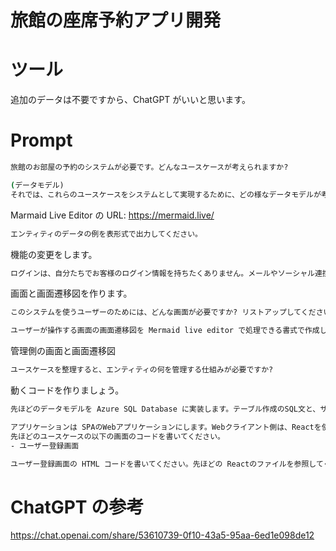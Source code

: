 # 旅館の座席予約アプリ開発

# ツール
追加のデータは不要ですから、ChatGPT がいいと思います。

# Prompt

```cmd
旅館のお部屋の予約のシステムが必要です。どんなユースケースが考えられますか?

```

```cmd
(データモデル)
それでは、これらのユースケースをシステムとして実現するために、どの様なデータモデルが考えられますか? Mermaid live editor で表示できる書式で作成してください。
```

Marmaid Live Editor の URL:
https://mermaid.live/

```cmd
エンティティのデータの例を表形式で出力してください。
```

機能の変更をします。
```cmd
ログインは、自分たちでお客様のログイン情報を持ちたくありません。メールやソーシャル連携などで実現したいです。その際のユースケースやデータモデルでは、どんな変更をしたらしいですか?
```

画面と画面遷移図を作ります。

```cmd
このシステムを使うユーザーのためには、どんな画面が必要ですか? リストアップしてください。
```

```cmd
ユーザーが操作する画面の画面遷移図を Mermaid live editor で処理できる書式で作成してください。
```

管理側の画面と画面遷移図

```cmd
ユースケースを整理すると、エンティティの何を管理する仕組みが必要ですか?
```

動くコードを作りましょう。

```cmd
先ほどのデータモデルを Azure SQL Database に実装します。テーブル作成のSQL文と、サンプルのデータを登録するSQL文を作成してください。サンプルデータは3件以上作成してください。データは日本語でお願いします。
```

```cmd
アプリケーションは SPAのWebアプリケーションにします。Webクライアント側は、Reactを使います。Webサーバーは C# で実装します。
先ほどのユースケースの以下の画面のコードを書いてください。
- ユーザー登録画面
```
 
```cmd
ユーザー登録画面の HTML コードを書いてください。先ほどの Reactのファイルを参照してください。
```

# ChatGPT の参考
https://chat.openai.com/share/53610739-0f10-43a5-95aa-6ed1e098de12